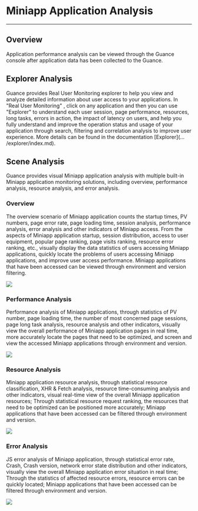 # Miniapp Application Analysis
---

## Overview

Application performance analysis can be viewed through the Guance console after application data has been collected to the Guance.

## Explorer Analysis

Guance provides Real User Monitoring explorer to help you view and analyze detailed information about user access to your applications. In "Real User Monitoring" , click on any application and then you can use "Explorer" to understand each user session, page performance, resources, long tasks, errors in action, the impact of latency on users, and help you fully understand and improve the operation status and usage of your application through search, filtering and correlation analysis to improve user experience. More details can be found in the documentation [Explorer](... /explorer/index.md).

## Scene Analysis

Guance provides visual Miniapp application analysis with multiple built-in Miniapp application monitoring solutions, including overview, performance analysis, resource analysis, and error analysis.

### Overview

The overview scenario of Miniapp application counts the startup times, PV numbers, page error rate, page loading time, session analysis, performance analysis, error analysis and other indicators of Miniapp access. From the aspects of Miniapp application startup, session distribution, access to user equipment, popular page ranking, page visits ranking, resource error ranking, etc., visually display the data statistics of users accessing Miniapp applications, quickly locate the problems of users accessing Miniapp applications, and improve user access performance. Miniapp applications that have been accessed can be viewed through environment and version filtering.

![](../img/12.miniapp_overview.png)

### Performance Analysis

Performance analysis of Miniapp applications, through statistics of PV number, page loading time, the number of most concerned page sessions, page long task analysis, resource analysis and other indicators, visually view the overall performance of Miniapp application pages in real time, more accurately locate the pages that need to be optimized, and screen and view the accessed Miniapp applications through environment and version.

![](../img/12.miniapp_performance.png)

### Resource Analysis

Miniapp application resource analysis, through statistical resource classification, XHR & Fetch analysis, resource time-consuming analysis and other indicators, visual real-time view of the overall Miniapp application resources; Through statistical resource request ranking, the resources that need to be optimized can be positioned more accurately; Miniapp applications that have been accessed can be filtered through environment and version.

![](../img/12.miniapp_resource.png)

### Error Analysis

JS error analysis of Miniapp application, through statistical error rate, Crash, Crash version, network error state distribution and other indicators, visually view the overall Miniapp application error situation in real time; Through the statistics of affected resource errors, resource errors can be quickly located; Miniapp applications that have been accessed can be filtered through environment and version.

![](../img/12.miniapp_error.png)

